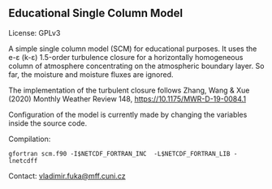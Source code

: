 Educational Single Column Model
------


License: GPLv3

A simple single column model (SCM) for educational purposes. It uses the e-ε (k-ε) 1.5-order turbulence closure for a horizontally homogeneous column of atmosphere concentrating on the atmospheric boundary layer. So far, the moisture and moisture fluxes are ignored.

The implementation of the turbulent closure follows Zhang, Wang & Xue (2020) Monthly Weather Review 148, https://10.1175/MWR-D-19-0084.1

Configuration of the model is currently made by changing the variables inside the source code.

Compilation:

    gfortran scm.f90 -I$NETCDF_FORTRAN_INC  -L$NETCDF_FORTRAN_LIB -lnetcdff

Contact: vladimir.fuka@mff.cuni.cz

